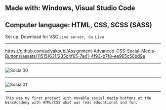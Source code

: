 Made with:
Windows, Visual Studio Code
-----------------------------------------------------
Computer language: HTML, CSS, SCSS (SASS)
-----------------------------------------------------
Set up:
Download for VSC ```Live server```, ``` Go Live```

----------------------------------------------------

https://github.com/aelyakoubi/Assignment-Advanced-CSS-Social-Media-Buttons/assets/115151631/235c4f95-7ad1-4f93-b7f8-ee965c56bd9e

------------------------------------------------------------------------------------------------------------------------------------------------
![Social00](https://github.com/aelyakoubi/Assignment-Advanced-CSS-Social-Media-Buttons/assets/115151631/b9a2950d-4560-45eb-bdbb-46315e9c266d)


------------------------------------------------------------------------------------------------------------------------------------------------
![Social01](https://github.com/aelyakoubi/Assignment-Advanced-CSS-Social-Media-Buttons/assets/115151631/3ed9eda3-cb66-4d3f-8e9a-52bd3ed60b31)

------------------------------------------------------------------------------------------------------------------------------------------------


```This was my first project with movable social media buttons at the WincAcademy with HTML/CSS what was real educational and fun.```
